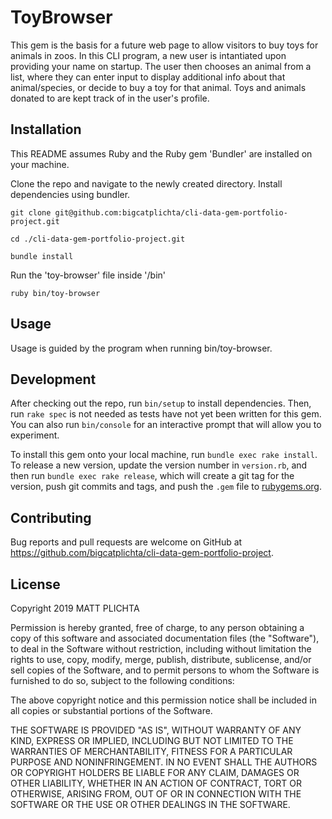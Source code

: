 # ToyBrowser

This gem is the basis for a future web page to allow visitors to buy toys for animals in zoos. In this CLI program, a new user is intantiated upon providing your name on startup. The user then chooses an animal from a list, where they can enter input to display additional info about that animal/species, or decide to buy a toy for that animal. Toys and animals donated to are kept track of in the user's profile.

## Installation

This README assumes Ruby and the Ruby gem 'Bundler' are installed on your machine.

Clone the repo and navigate to the newly created directory. Install dependencies using bundler.

`git clone git@github.com:bigcatplichta/cli-data-gem-portfolio-project.git`

`cd ./cli-data-gem-portfolio-project.git`

`bundle install`

Run the 'toy-browser' file inside '/bin'

`ruby bin/toy-browser`

## Usage

Usage is guided by the program when running bin/toy-browser.

## Development

After checking out the repo, run `bin/setup` to install dependencies. Then, run `rake spec` is not needed as tests have not yet been written for this gem. You can also run `bin/console` for an interactive prompt that will allow you to experiment.

To install this gem onto your local machine, run `bundle exec rake install`. To release a new version, update the version number in `version.rb`, and then run `bundle exec rake release`, which will create a git tag for the version, push git commits and tags, and push the `.gem` file to [rubygems.org](https://rubygems.org).

## Contributing

Bug reports and pull requests are welcome on GitHub at https://github.com/bigcatplichta/cli-data-gem-portfolio-project.

## License

Copyright 2019 MATT PLICHTA

Permission is hereby granted, free of charge, to any person obtaining a copy of this software and associated documentation files (the "Software"), to deal in the Software without restriction, including without limitation the rights to use, copy, modify, merge, publish, distribute, sublicense, and/or sell copies of the Software, and to permit persons to whom the Software is furnished to do so, subject to the following conditions:

The above copyright notice and this permission notice shall be included in all copies or substantial portions of the Software.

THE SOFTWARE IS PROVIDED "AS IS", WITHOUT WARRANTY OF ANY KIND, EXPRESS OR IMPLIED, INCLUDING BUT NOT LIMITED TO THE WARRANTIES OF MERCHANTABILITY, FITNESS FOR A PARTICULAR PURPOSE AND NONINFRINGEMENT. IN NO EVENT SHALL THE AUTHORS OR COPYRIGHT HOLDERS BE LIABLE FOR ANY CLAIM, DAMAGES OR OTHER LIABILITY, WHETHER IN AN ACTION OF CONTRACT, TORT OR OTHERWISE, ARISING FROM, OUT OF OR IN CONNECTION WITH THE SOFTWARE OR THE USE OR OTHER DEALINGS IN THE SOFTWARE.
